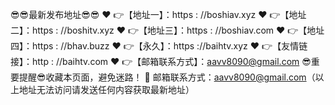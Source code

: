 😎😎最新发布地址😎😎
❤️ 👉【地址一】：https : //boshiav.xyz
❤️ 👉【地址二】：https : //boshitv.xyz
❤️ 👉【地址三】：https : //boshiav.com
❤️ 👉【地址四】：https : //bhav.buzz
❤️ 👉【永久】：https ://baihtv.xyz
❤️ 👉【友情链接】：http : //baihtv.com
❤️ 👉【邮箱联系方式】：aavv8090@gmail.com
😎重要提醒😎收藏本页面，避免迷路！
📧 邮箱联系方式：aavv8090@gmail.com（以上地址无法访问请发送任何内容获取最新地址）
